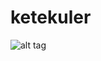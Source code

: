 # ketekuler
![alt tag](http://cebmb.info/wp-content/uploads/2015/03/Dua-Gol-Mata-Menangkan-Manchester-United-di-Anfield1.jpg)
